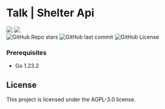# **Talk | Shelter Api**

<a href="https://shelter.nemophilists.com/"><img src="https://img.shields.io/badge/-Shelter|Nemophilists-445d28?style=flat-square&logo=Google-Chrome&logoColor=white"/></a>
<a href="mailto:studio@nemophilists.com"><img src="https://img.shields.io/badge/-Studio@nemophilists.com-445d28?style=flat-square&logo=Gmail&logoColor=white"/></a>\
![GitHub Repo stars](https://img.shields.io/github/stars/Thenemophilists/shelter-talk?style=flat-square)
![GitHub last commit](https://img.shields.io/github/last-commit/Thenemophilists/shelter-talk?style=flat-square)
![GitHub License](https://img.shields.io/github/license/Thenemophilists/shelter-talk?style=flat-square)

### **Prerequisites**

- Go 1.23.2

## **License**

This project is licensed under the AGPL-3.0 license.
